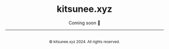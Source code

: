 <div align="center">
  <h1>kitsunee.xyz</h1>
  <p>Coming soon 🦊</p>
  <hr>

  <br>
  <sub>© kitsunee.xyz 2024. All rights reserved.</sub><br>
</div>

